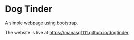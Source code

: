 # Dog Tinder

A simple webpage using bootstrap.


The website is live at https://manasg1111.github.io/dogtinder
